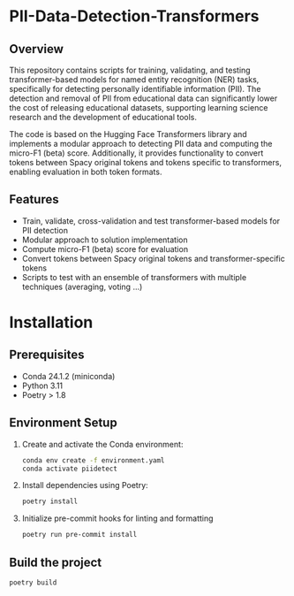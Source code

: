 # PII-Data-Detection-Transformers

## Overview
This repository contains scripts for training, validating, and testing transformer-based models for named entity recognition (NER) tasks, specifically for detecting personally identifiable information (PII). The detection and removal of PII from educational data can significantly lower the cost of releasing educational datasets, supporting learning science research and the development of educational tools.

The code is based on the Hugging Face Transformers library and implements a modular approach to detecting PII data and computing the micro-F1 (beta) score. Additionally, it provides functionality to convert tokens between Spacy original tokens and tokens specific to transformers, enabling evaluation in both token formats.

## Features
- Train, validate, cross-validation and test transformer-based models for PII detection
- Modular approach to solution implementation
- Compute micro-F1 (beta) score for evaluation
- Convert tokens between Spacy original tokens and transformer-specific tokens
- Scripts to test with an ensemble of transformers with multiple techniques (averaging, voting ...) 

# Installation

## Prerequisites
- Conda 24.1.2 (miniconda)
- Python 3.11
- Poetry > 1.8 

## Environment Setup
1. Create and activate the Conda environment:
   ```bash
   conda env create -f environment.yaml
   conda activate piidetect

2. Install dependencies using Poetry:
    ```bash
    poetry install
3. Initialize pre-commit hooks for linting and formatting
    ```bash
    poetry run pre-commit install
    ````

## Build the project
```bash
poetry build
```



